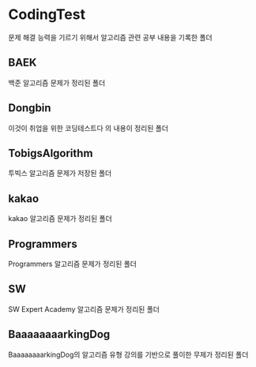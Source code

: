 # CodingTest
문제 해결 능력을 기르기 위해서 알고리즘 관련 공부 내용을 기록한 폴더

## BAEK
백준 알고리즘 문제가 정리된 폴더

## Dongbin
이것이 취업을 위한 코딩테스트다 의 내용이 정리된 폴더

## TobigsAlgorithm
투빅스 알고리즘 문제가 저장된 폴더

## kakao
kakao 알고리즘 문제가 정리된 폴더

## Programmers
Programmers 알고리즘 문제가 정리된 폴더

## SW
SW Expert Academy 알고리즘 문제가 정리된 폴더

## BaaaaaaaarkingDog
BaaaaaaaarkingDog의 알고리즘 유형 강의를 기반으로 풀이한 무제가 정리된 폴더
